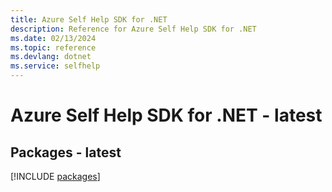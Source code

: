 ```yaml
---
title: Azure Self Help SDK for .NET
description: Reference for Azure Self Help SDK for .NET
ms.date: 02/13/2024
ms.topic: reference
ms.devlang: dotnet
ms.service: selfhelp
---
```

# Azure Self Help SDK for .NET - latest
## Packages - latest
[!INCLUDE [packages](self-help-index.md)]